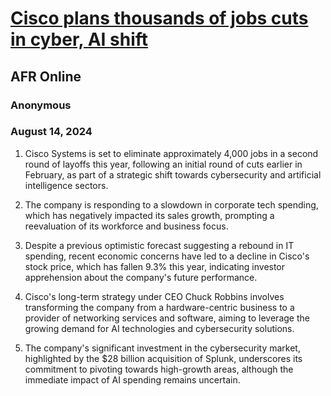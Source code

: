 # [Cisco plans thousands of jobs cuts in cyber, AI shift](https://advance.lexis.com/api/document?collection=news&id=urn:contentItem:6CR3-J621-DY19-C2P8-00000-00&context=1519360)
## AFR Online
### Anonymous
### August 14, 2024

1. Cisco Systems is set to eliminate approximately 4,000 jobs in a second round of layoffs this year, following an initial round of cuts earlier in February, as part of a strategic shift towards cybersecurity and artificial intelligence sectors.

2. The company is responding to a slowdown in corporate tech spending, which has negatively impacted its sales growth, prompting a reevaluation of its workforce and business focus.

3. Despite a previous optimistic forecast suggesting a rebound in IT spending, recent economic concerns have led to a decline in Cisco's stock price, which has fallen 9.3% this year, indicating investor apprehension about the company's future performance.

4. Cisco's long-term strategy under CEO Chuck Robbins involves transforming the company from a hardware-centric business to a provider of networking services and software, aiming to leverage the growing demand for AI technologies and cybersecurity solutions. 

5. The company's significant investment in the cybersecurity market, highlighted by the $28 billion acquisition of Splunk, underscores its commitment to pivoting towards high-growth areas, although the immediate impact of AI spending remains uncertain.